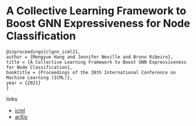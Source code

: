 # A Collective Learning Framework to Boost GNN Expressiveness for Node Classification

```
@inproceedings{clgnn_icml21,
author = {Mengyue Hang and Jennifer Neville and Bruno Ribeiro},
title = {A Collective Learning Framework to Boost GNN Expressiveness for Node Classification},
booktitle = {Proceedings of the 38th International Conference on Machine Learning (ICML)},
year = {2021}
}
```

links
- [icml](https://icml.cc/Conferences/2021/ScheduleMultitrack?event=9338)
- [arXiv](https://arxiv.org/abs/2003.12169)